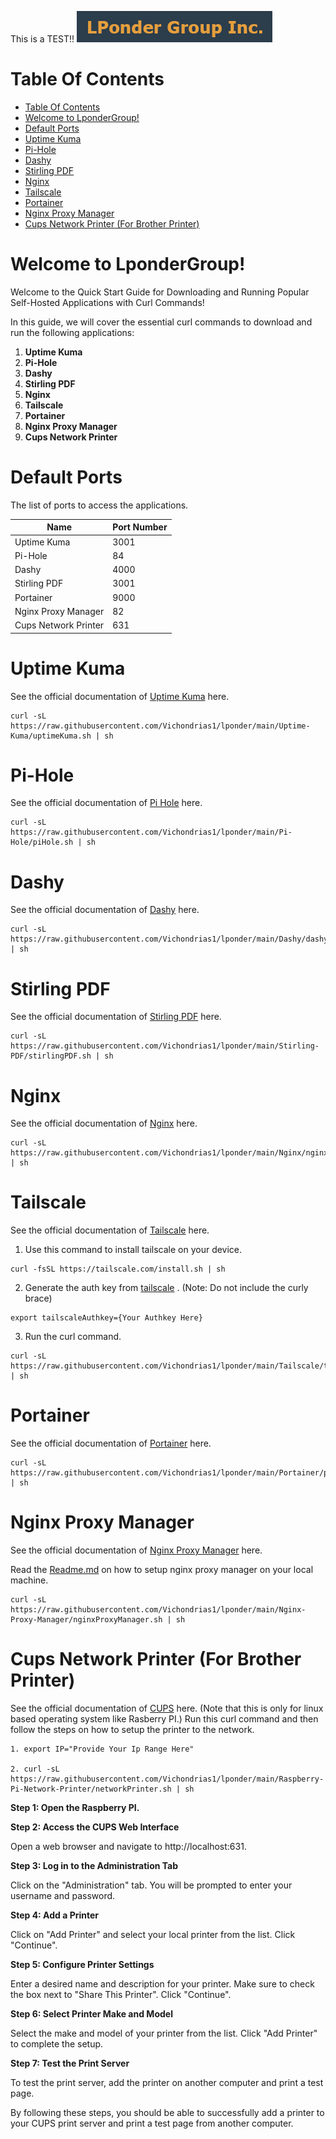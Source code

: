 
This is a TEST!!
![LponderGroup](logo/logo.png)

# Table Of Contents

- [Table Of Contents](#table-of-contents)
- [Welcome to LponderGroup!](#welcome-to-lpondergroup)
- [Default Ports](#default-ports)
- [Uptime Kuma](#uptime-kuma)
- [Pi-Hole](#pi-hole)
- [Dashy](#dashy)
- [Stirling PDF](#stirling-pdf)
- [Nginx](#nginx)
- [Tailscale](#tailscale)
- [Portainer](#portainer)
- [Nginx Proxy Manager](#nginx-proxy-manager)
- [Cups Network Printer (For Brother Printer)](#cups-network-printer-for-brother-printer)

# Welcome to LponderGroup!

Welcome to the Quick Start Guide for Downloading and Running Popular Self-Hosted Applications with Curl Commands!

In this guide, we will cover the essential curl commands to download and run the following applications:

1.  **Uptime Kuma**
2.  **Pi-Hole**
3.  **Dashy**
4.  **Stirling PDF**
5.  **Nginx**
6.  **Tailscale**
7.  **Portainer**
8.  **Nginx Proxy Manager**
9.  **Cups Network Printer**

# Default Ports
The list of ports to access the applications.

|Name|Port Number  |
|--|--|
|Uptime Kuma  | 3001 |
|Pi-Hole  | 84 |
|Dashy  | 4000 |
|Stirling PDF  | 3001 |
|Portainer  | 9000|
|Nginx Proxy Manager  | 82|
|Cups Network Printer  | 631|

# Uptime Kuma
See the official documentation of <a href="https://github.com/louislam/uptime-kuma" target="_blank">Uptime Kuma</a> here.

    curl -sL https://raw.githubusercontent.com/Vichondrias1/lponder/main/Uptime-Kuma/uptimeKuma.sh | sh

# Pi-Hole
See the official documentation of <a href="https://docs.pi-hole.net/" target="_blank">Pi Hole</a> here.

    curl -sL https://raw.githubusercontent.com/Vichondrias1/lponder/main/Pi-Hole/piHole.sh | sh

# Dashy
See the official documentation of <a href="https://dashy.to/docs/" target="_blank">Dashy</a> here.

    curl -sL https://raw.githubusercontent.com/Vichondrias1/lponder/main/Dashy/dashy.sh | sh

# Stirling PDF
See the official documentation of <a href="https://stirlingtools.com/docs/Overview/What%20is%20Stirling-PDF" target="_blank">Stirling PDF</a> here.

    curl -sL https://raw.githubusercontent.com/Vichondrias1/lponder/main/Stirling-PDF/stirlingPDF.sh | sh

# Nginx
See the official documentation of <a href="https://nginx.org/en/docs/" target="_blank">Nginx</a> here.

    curl -sL https://raw.githubusercontent.com/Vichondrias1/lponder/main/Nginx/nginx.sh | sh

# Tailscale
See the official documentation of <a href="https://tailscale.com/kb" target="_blank">Tailscale</a> here.

  1. Use this command to install tailscale on your device.

    curl -fsSL https://tailscale.com/install.sh | sh

  2. Generate the auth key from [tailscale](https://login.tailscale.com/admin/settings/keys) . (Note: Do not include the curly brace)

    export tailscaleAuthkey={Your Authkey Here}

  3. Run the curl command.

    curl -sL https://raw.githubusercontent.com/Vichondrias1/lponder/main/Tailscale/tailscale.sh | sh  

# Portainer
See the official documentation of <a href="https://docs.portainer.io/" target="_blank">Portainer</a> here.

    curl -sL https://raw.githubusercontent.com/Vichondrias1/lponder/main/Portainer/portainer.sh | sh

# Nginx Proxy Manager
See the official documentation of <a href="https://nginxproxymanager.com/guide/" target="_blank">Nginx Proxy Manager</a> here. 

Read the <a href="/Nginx-Proxy-Manager/README.md">Readme.md</a> on how to setup nginx proxy manager on your local machine.

    curl -sL https://raw.githubusercontent.com/Vichondrias1/lponder/main/Nginx-Proxy-Manager/nginxProxyManager.sh | sh

# Cups Network Printer (For Brother Printer)
See the official documentation of <a href="https://www.cups.org/documentation" target="_blank">CUPS</a> here.  (Note that this is only for linux based operating system like Rasberry PI.) Run this curl command and then follow the steps on how to setup the printer to the network.


    1. export IP="Provide Your Ip Range Here"

    2. curl -sL https://raw.githubusercontent.com/Vichondrias1/lponder/main/Raspberry-Pi-Network-Printer/networkPrinter.sh | sh      

**Step 1: Open the Raspberry PI.**

**Step 2: Access the CUPS Web Interface**

Open a web browser and navigate to http://localhost:631.

**Step 3: Log in to the Administration Tab**

Click on the "Administration" tab. You will be prompted to enter your username and password.

**Step 4: Add a Printer**

Click on "Add Printer" and select your local printer from the list. Click "Continue".

**Step 5: Configure Printer Settings**

Enter a desired name and description for your printer. Make sure to check the box next to "Share This Printer". Click "Continue".

**Step 6: Select Printer Make and Model**

Select the make and model of your printer from the list. Click "Add Printer" to complete the setup.

**Step 7: Test the Print Server**

To test the print server, add the printer on another computer and print a test page.

By following these steps, you should be able to successfully add a printer to your CUPS print server and print a test page from another computer.



